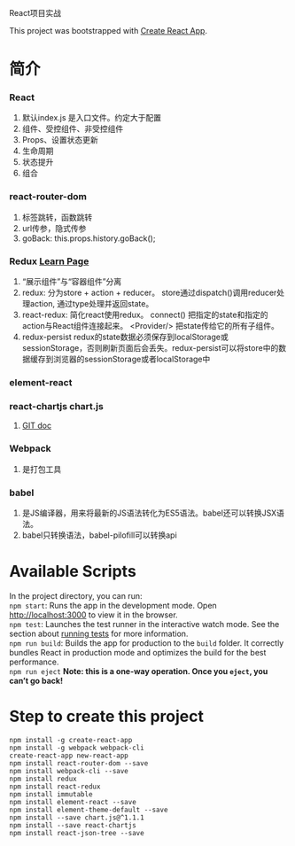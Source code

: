 React项目实战

This project was bootstrapped with [Create React App](https://github.com/facebook/create-react-app).

# 简介
### React
1. 默认index.js 是入口文件。约定大于配置
2. 组件、受控组件、非受控组件
3. Props、设置状态更新
4. 生命周期
5. 状态提升
6. 组合
### react-router-dom
1. 标签跳转，函数跳转
2. url传参，隐式传参
3. goBack: this.props.history.goBack();
### Redux [Learn Page](https://redux.js.org/introduction/getting-started)
1. “展示组件”与“容器组件”分离
2. redux: 分为store + action + reducer。 store通过dispatch()调用reducer处理action, 通过type处理并返回state。
3. react-redux: 简化react使用redux。
   connect() 把指定的state和指定的action与React组件连接起来。
   \<Provider/> 把state传给它的所有子组件。
4. redux-persist redux的state数据必须保存到localStorage或sessionStorage，否则刷新页面后会丢失。redux-persist可以将store中的数据缓存到浏览器的sessionStorage或者localStorage中
### element-react
### react-chartjs chart.js
1. [GIT doc](https://github.com/chartjs/Chart.js/tree/v1.1.1)
### Webpack
1. 是打包工具
### babel
1. 是JS编译器，用来将最新的JS语法转化为ES5语法。babel还可以转换JSX语法。
2. babel只转换语法，babel-pilofill可以转换api


# Available Scripts
In the project directory, you can run: <br/>
`npm start`: Runs the app in the development mode. Open [http://localhost:3000](http://localhost:3000) to view it in the browser.<br/>
`npm test`: Launches the test runner in the interactive watch mode. See the section about [running tests](https://facebook.github.io/create-react-app/docs/running-tests) for more information.<br/>
`npm run build`: Builds the app for production to the `build` folder. It correctly bundles React in production mode and optimizes the build for the best performance.<br/>
`npm run eject` **Note: this is a one-way operation. Once you `eject`, you can’t go back!**


# Step to create this project
`npm install -g create-react-app`<br/>
`npm install -g webpack webpack-cli `<br/>
`create-react-app new-react-app`<br/>
`npm install react-router-dom --save`<br/>
`npm install webpack-cli --save`<br/>
`npm install redux`<br/>
`npm install react-redux`<br/>
`npm install immutable`<br/>
`npm install element-react --save`<br/>
`npm install element-theme-default --save`<br/>
`npm install --save chart.js@^1.1.1`<br/>
`npm install --save react-chartjs`<br/>
`npm install react-json-tree --save`

